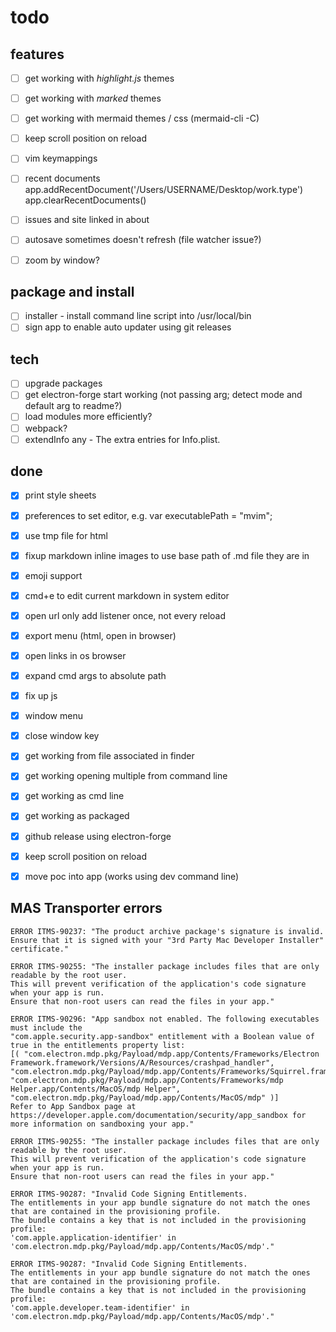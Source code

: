 # todo

## features
- [ ] get working with *highlight.js* themes
- [ ] get working with *marked* themes
- [ ] get working with mermaid themes / css (mermaid-cli -C)

- [ ] keep scroll position on reload
- [ ] vim keymappings
- [ ] recent documents app.addRecentDocument('/Users/USERNAME/Desktop/work.type') app.clearRecentDocuments()
- [ ] issues and site linked in about
- [ ] autosave sometimes doesn't refresh (file watcher issue?)
- [ ] zoom by window?

## package and install
- [ ] installer - install command line script into /usr/local/bin
- [ ] sign app to enable auto updater using git releases

## tech
- [ ] upgrade packages
- [ ] get electron-forge start working (not passing arg; detect mode and default arg to readme?)
- [ ] load modules more efficiently?
- [ ] webpack?
- [ ] extendInfo any - The extra entries for Info.plist.

## done
- [x] print style sheets
- [x] preferences to set editor, e.g.  var executablePath = "mvim";
- [x] use tmp file for html
- [x] fixup markdown inline images to use base path of .md file they are in
- [x] emoji support
- [x] cmd+e to edit current markdown in system editor
- [x] open url only add listener once, not every reload
- [x] export menu (html, open in browser)
- [x] open links in os browser
- [x] expand cmd args to absolute path
- [x] fix up js
- [x] window menu
- [x] close window key
- [x] get working from file associated in finder
- [x] get working opening multiple from command line
- [x] get working as cmd line
- [x] get working as packaged
- [x] github release using electron-forge
- [x] keep scroll position on reload
- [x] move poc into app (works using dev command line)


## MAS Transporter errors

```
ERROR ITMS-90237: "The product archive package's signature is invalid.
Ensure that it is signed with your "3rd Party Mac Developer Installer" certificate."

ERROR ITMS-90255: "The installer package includes files that are only readable by the root user.
This will prevent verification of the application's code signature when your app is run.
Ensure that non-root users can read the files in your app."

ERROR ITMS-90296: "App sandbox not enabled. The following executables must include the
"com.apple.security.app-sandbox" entitlement with a Boolean value of true in the entitlements property list:
[( "com.electron.mdp.pkg/Payload/mdp.app/Contents/Frameworks/Electron Framework.framework/Versions/A/Resources/crashpad_handler", "com.electron.mdp.pkg/Payload/mdp.app/Contents/Frameworks/Squirrel.framework/Versions/A/Resources/ShipIt", "com.electron.mdp.pkg/Payload/mdp.app/Contents/Frameworks/mdp Helper.app/Contents/MacOS/mdp Helper", "com.electron.mdp.pkg/Payload/mdp.app/Contents/MacOS/mdp" )]
Refer to App Sandbox page at https://developer.apple.com/documentation/security/app_sandbox for more information on sandboxing your app."
```

```
ERROR ITMS-90255: "The installer package includes files that are only readable by the root user.
This will prevent verification of the application's code signature when your app is run.
Ensure that non-root users can read the files in your app."

ERROR ITMS-90287: "Invalid Code Signing Entitlements.
The entitlements in your app bundle signature do not match the ones that are contained in the provisioning profile.
The bundle contains a key that is not included in the provisioning profile:
'com.apple.application-identifier' in 'com.electron.mdp.pkg/Payload/mdp.app/Contents/MacOS/mdp'."

ERROR ITMS-90287: "Invalid Code Signing Entitlements.
The entitlements in your app bundle signature do not match the ones that are contained in the provisioning profile.
The bundle contains a key that is not included in the provisioning profile:
'com.apple.developer.team-identifier' in 'com.electron.mdp.pkg/Payload/mdp.app/Contents/MacOS/mdp'."
```
